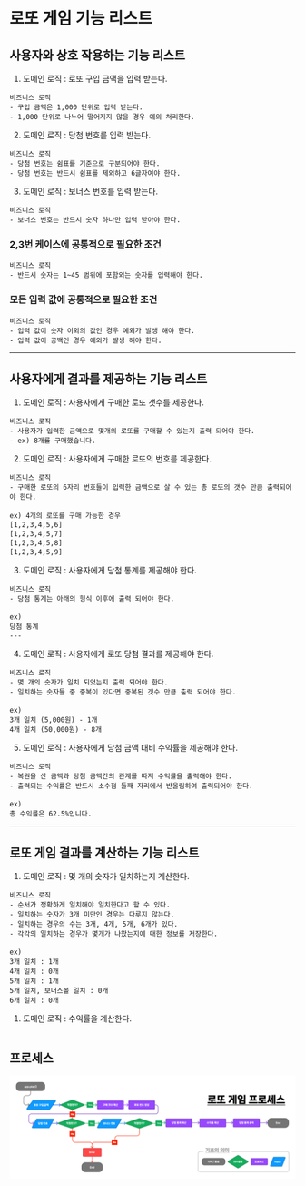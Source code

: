 # 로또 게임 기능 리스트

## 사용자와 상호 작용하는 기능 리스트

1. 도메인 로직 : 로또 구입 금액을 입력 받는다.

```
비즈니스 로직
- 구입 금액은 1,000 단위로 입력 받는다.
- 1,000 단위로 나누어 떨어지지 않을 경우 예외 처리한다.
```

2. 도메인 로직 : 당첨 번호를 입력 받는다.

```
비즈니스 로직
- 당첨 번호는 쉼표를 기준으로 구분되어야 한다.
- 당첨 번호는 반드시 쉼표를 제외하고 6글자여야 한다.
```

3. 도메인 로직 : 보너스 번호를 입력 받는다.

```
비즈니스 로직
- 보너스 번호는 반드시 숫자 하나만 입력 받아야 한다.
```

### 2,3번 케이스에 공통적으로 필요한 조건

```
비즈니스 로직
- 반드시 숫자는 1~45 범위에 포함외는 숫자를 입력해야 한다.
```

### 모든 입력 값에 공통적으로 필요한 조건

```
비즈니스 로직
- 입력 값이 숫자 이외의 값인 경우 예외가 발생 해야 한다.
- 입력 값이 공백인 경우 예외가 발생 해야 한다.
```

---

## 사용자에게 결과를 제공하는 기능 리스트

1. 도메인 로직 : 사용자에게 구매한 로또 갯수를 제공한다.

```
비즈니스 로직
- 사용자가 입력한 금액으로 몇개의 로또를 구매할 수 있는지 출력 되어야 한다.
- ex) 8개를 구매했습니다.
```

2. 도메인 로직 : 사용자에게 구매한 로또의 번호를 제공한다.

```
비즈니스 로직
- 구매한 로또의 6자리 번호들이 입력한 금액으로 살 수 있는 총 로또의 갯수 만큼 출력되어야 한다.

ex) 4개의 로또를 구매 가능한 경우
[1,2,3,4,5,6]
[1,2,3,4,5,7]
[1,2,3,4,5,8]
[1,2,3,4,5,9]
```

3. 도메인 로직 : 사용자에게 당첨 통계를 제공해야 한다.

```
비즈니스 로직
- 당첨 통계는 아래의 형식 이후에 출력 되어야 한다.

ex)
당첨 통계
---
```

4. 도메인 로직 : 사용자에게 로또 당첨 결과를 제공해야 한다.

```
비즈니스 로직
- 몇 개의 숫자가 일치 되었는지 출력 되어야 한다.
- 일치하는 숫자들 중 중복이 있다면 중복된 갯수 만큼 출력 되어야 한다.

ex)
3개 일치 (5,000원) - 1개
4개 일치 (50,000원) - 8개
```

5. 도메인 로직 : 사용자에게 당첨 금액 대비 수익률을 제공해야 한다.

```
비즈니스 로직
- 복권을 산 금액과 당첨 금액간의 관계를 따져 수익률을 출력해야 한다.
- 출력되는 수익률은 반드시 소수점 둘째 자리에서 반올림하여 출력되어야 한다.

ex)
총 수익률은 62.5%입니다.
```

---

## 로또 게임 결과를 계산하는 기능 리스트

1. 도메인 로직 : 몇 개의 숫자가 일치하는지 계산한다.

```
비즈니스 로직
- 순서가 정확하게 일치해야 일치한다고 할 수 있다.
- 일치하는 숫자가 3개 미만인 경우는 다루지 않는다.
- 일치하는 경우의 수는 3개, 4개, 5개, 6개가 있다.
- 각각의 일치하는 경우가 몇개가 나왔는지에 대한 정보를 저장한다.

ex)
3개 일치 : 1개
4개 일치 : 0개
5개 일치 : 1개
5개 일치, 보너스볼 일치 : 0개
6개 일치 : 0개
```

1. 도메인 로직 : 수익률을 계산한다.

```
```


## 프로세스

![로또 프로세스](./lottoGameProcess.png)